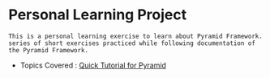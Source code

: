 # Personal Learning Project
~~~~~~~~~~~~~~~~~~~~~~~~~~~~~~~~~~~~~~~~~~~~~~~~~~~~~~~~~~~
This is a personal learning exercise to learn about Pyramid Framework. 
series of short exercises practiced while following documentation of the Pyramid Framework.
~~~~~~~~~~~~~~~~~~~~~~~~~~~~~~~~~~~~~~~~~~~~~~~~~~~~~~~~~~~~
- Topics Covered : [Quick Tutorial for Pyramid](http://docs.pylonsproject.org/projects/pyramid/en/latest/quick_tutorial/index.html)

